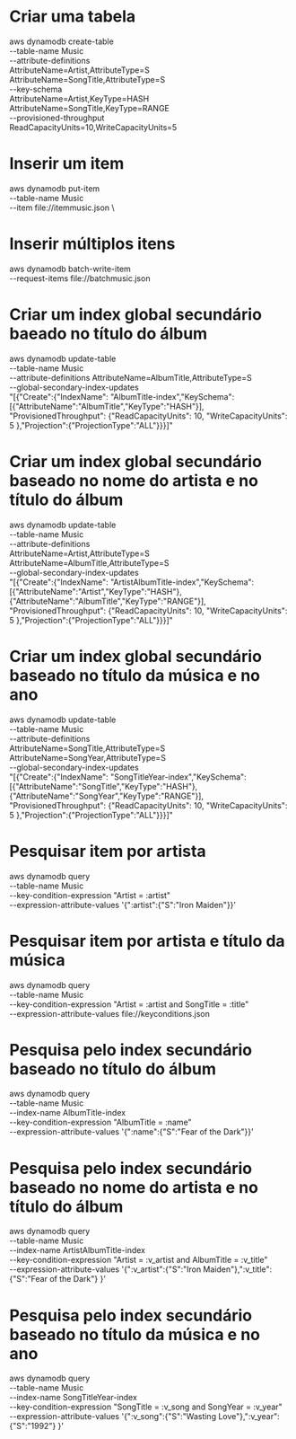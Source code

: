 # Criar uma tabela
aws dynamodb create-table \
    --table-name Music \
    --attribute-definitions \
        AttributeName=Artist,AttributeType=S \
        AttributeName=SongTitle,AttributeType=S \
    --key-schema \
        AttributeName=Artist,KeyType=HASH \
        AttributeName=SongTitle,KeyType=RANGE \
    --provisioned-throughput \
        ReadCapacityUnits=10,WriteCapacityUnits=5
#  Inserir um item
aws dynamodb put-item \
--table-name Music \
--item file://itemmusic.json \
# Inserir múltiplos itens
aws dynamodb batch-write-item \
    --request-items file://batchmusic.json
# Criar um index global secundário baeado no título do álbum
aws dynamodb update-table \
--table-name Music \
--attribute-definitions AttributeName=AlbumTitle,AttributeType=S \
--global-secondary-index-updates \
    "[{\"Create\":{\"IndexName\": \"AlbumTitle-index\",\"KeySchema\":[{\"AttributeName\":\"AlbumTitle\",\"KeyType\":\"HASH\"}], \
    \"ProvisionedThroughput\": {\"ReadCapacityUnits\": 10, \"WriteCapacityUnits\": 5      },\"Projection\":{\"ProjectionType\":\"ALL\"}}}]"
  # Criar um index global secundário baseado no nome do artista e no título do álbum      
aws dynamodb update-table \
--table-name Music \
--attribute-definitions\
    AttributeName=Artist,AttributeType=S \
    AttributeName=AlbumTitle,AttributeType=S \
--global-secondary-index-updates \
    "[{\"Create\":{\"IndexName\": \"ArtistAlbumTitle-index\",\"KeySchema\":[{\"AttributeName\":\"Artist\",\"KeyType\":\"HASH\"}, {\"AttributeName\":\"AlbumTitle\",\"KeyType\":\"RANGE\"}], \
    \"ProvisionedThroughput\": {\"ReadCapacityUnits\": 10, \"WriteCapacityUnits\": 5      },\"Projection\":{\"ProjectionType\":\"ALL\"}}}]"
# Criar um index global secundário baseado no título da música e no ano
aws dynamodb update-table \
--table-name Music \
--attribute-definitions\
    AttributeName=SongTitle,AttributeType=S \
    AttributeName=SongYear,AttributeType=S \
--global-secondary-index-updates \
    "[{\"Create\":{\"IndexName\": \"SongTitleYear-index\",\"KeySchema\":[{\"AttributeName\":\"SongTitle\",\"KeyType\":\"HASH\"}, {\"AttributeName\":\"SongYear\",\"KeyType\":\"RANGE\"}], \
    \"ProvisionedThroughput\": {\"ReadCapacityUnits\": 10, \"WriteCapacityUnits\": 5      },\"Projection\":{\"ProjectionType\":\"ALL\"}}}]"
# Pesquisar item por artista
aws dynamodb query \
--table-name Music \
--key-condition-expression "Artist = :artist" \
--expression-attribute-values  '{":artist":{"S":"Iron Maiden"}}'
# Pesquisar item por artista e título da música
aws dynamodb query \
    --table-name Music \
    --key-condition-expression "Artist = :artist and SongTitle = :title" \
    --expression-attribute-values file://keyconditions.json
# Pesquisa pelo index secundário baseado no título do álbum
aws dynamodb query \
--table-name Music \
--index-name AlbumTitle-index \
--key-condition-expression "AlbumTitle = :name" \
--expression-attribute-values  '{":name":{"S":"Fear of the Dark"}}'    
# Pesquisa pelo index secundário baseado no nome do artista e no título do álbum
aws dynamodb query \
    --table-name Music \
    --index-name ArtistAlbumTitle-index \
    --key-condition-expression "Artist = :v_artist and AlbumTitle = :v_title" \
    --expression-attribute-values  '{":v_artist":{"S":"Iron Maiden"},":v_title":{"S":"Fear of the Dark"} }'
# Pesquisa pelo index secundário baseado no título da música e no ano
aws dynamodb query \
--table-name Music \
--index-name SongTitleYear-index \
--key-condition-expression "SongTitle = :v_song and SongYear = :v_year" \
--expression-attribute-values  '{":v_song":{"S":"Wasting Love"},":v_year":{"S":"1992"} }'
        